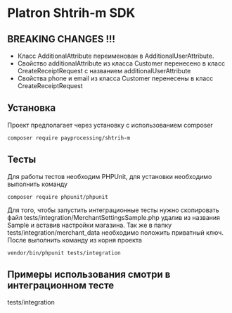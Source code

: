 Platron Shtrih-m SDK
===============
## BREAKING CHANGES !!!
* Класс AdditionalAttribute переименован в AdditionalUserAttribute.
* Свойство additionalAttribute из класса Customer перенесено в класс CreateReceiptRequest с названием additionalUserAttribute
* Свойства phone и email из класса Customer перенесены в класс CreateReceiptRequest


## Установка

Проект предполагает через установку с использованием composer
<pre><code>composer require payprocessing/shtrih-m</pre></code>

## Тесты
Для работы тестов необходим PHPUnit, для установки необходимо выполнить команду
```
composer require phpunit/phpunit
```
Для того, чтобы запустить интеграционные тесты нужно скопировать файл tests/integration/MerchantSettingsSample.php удалив 
из названия Sample и вставив настройки магазина. Так же в папку tests/integration/merchant_data необходимо положить приватный
ключ. После выполнить команду из корня проекта
```
vendor/bin/phpunit tests/integration
```

## Примеры использования смотри в интеграционном тесте
tests/integration